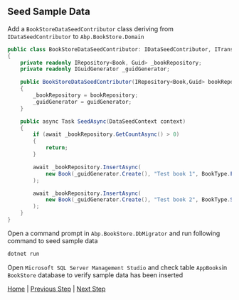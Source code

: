 ## Seed Sample Data

Add a `BookStoreDataSeedContributor` class deriving from `IDataSeedContributor` to  `Abp.BookStore.Domain`

```csharp
public class BookStoreDataSeedContributor: IDataSeedContributor, ITransientDependency
{
    private readonly IRepository<Book, Guid> _bookRepository;
    private readonly IGuidGenerator _guidGenerator;

    public BookStoreDataSeedContributor(IRepository<Book,Guid> bookRepository, IGuidGenerator guidGenerator)
    {
        _bookRepository = bookRepository;
        _guidGenerator = guidGenerator;
    }

    public async Task SeedAsync(DataSeedContext context)
    {
        if (await _bookRepository.GetCountAsync() > 0)
        {
            return;
        }

        await _bookRepository.InsertAsync(
            new Book(_guidGenerator.Create(), "Test book 1", BookType.Fantastic, new DateTime(2015, 05, 24), 21)
        );

        await _bookRepository.InsertAsync(
            new Book(_guidGenerator.Create(), "Test book 2", BookType.Science, new DateTime(2014, 02, 11), 15)
        );
    }
}
```

Open a command prompt in `Abp.BookStore.DbMigrator` and run following command to seed sample data

```bash
dotnet run
```

Open `Microsoft SQL Server Management Studio` and check table `AppBooks`in `BookStore` database to verify sample data has been inserted

[Home](./../../../README.md) | [Previous Step](StepByStep/../../Step3/Step3.md) | [Next Step](StepByStep/../../Step5/Step5.md)
